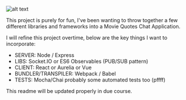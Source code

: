 ![alt text][logo]

This project is purely for fun, I've been wanting to throw together a few different libraries and frameworks into a Movie Quotes Chat Application.

I will refine this project overtime, below are the key things I want to incorporate:

* SERVER: Node / Express
* LIBS: Socket.IO or ES6 Observables (PUB/SUB pattern)
* CLIENT: React or Aurelia or Vue
* BUNDLER/TRANSPILER: Webpack / Babel
* TESTS: Mocha/Chai probably some automated tests too (pffff)

This readme will be updated properly in due course.


[logo]: https://github.com/matt-webb/movie-quotes/raw/master/src/public/img/start-wars.jpeg "Movie Quotes"
